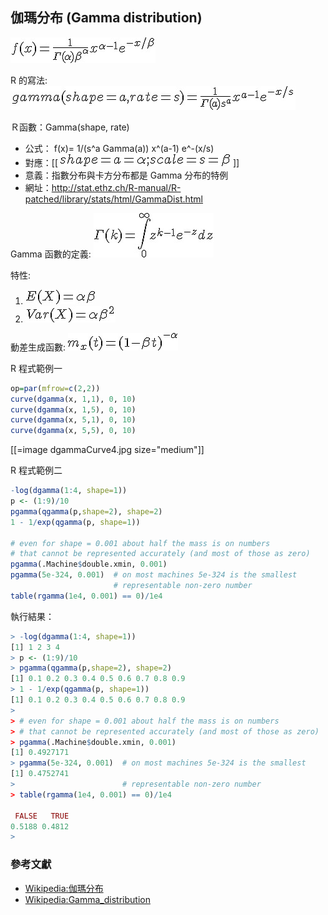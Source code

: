 ## 伽瑪分布 (Gamma distribution)

 ![](../timg/936cfa2e0a75.jpg) 

R 的寫法:  ![](../timg/2e2633c85305.jpg) 


Ｒ函數：Gamma(shape, rate) 

* 公式： f(x)= 1/(s^a Gamma(a)) x^(a-1) e^-(x/s)
* 對應：[[ ![](../timg/8afccf46c944.jpg) ]]
* 意義：指數分布與卡方分布都是 Gamma 分布的特例
* 網址：http://stat.ethz.ch/R-manual/R-patched/library/stats/html/GammaDist.html

Gamma 函數的定義:  ![](../timg/c63269e21148.jpg) 

特性:

1.  ![](../timg/4b55c96b99f9.jpg) 
2.  ![](../timg/f19a32e3e8f7.jpg) 

動差生成函數:  ![](../timg/6b49cf344d57.jpg) 

R 程式範例一

```R
op=par(mfrow=c(2,2))
curve(dgamma(x, 1,1), 0, 10)
curve(dgamma(x, 1,5), 0, 10)
curve(dgamma(x, 5,1), 0, 10)
curve(dgamma(x, 5,5), 0, 10)

```

[[=image dgammaCurve4.jpg size="medium"]]

R 程式範例二

```R
-log(dgamma(1:4, shape=1))
p <- (1:9)/10
pgamma(qgamma(p,shape=2), shape=2)
1 - 1/exp(qgamma(p, shape=1))

# even for shape = 0.001 about half the mass is on numbers
# that cannot be represented accurately (and most of those as zero)
pgamma(.Machine$double.xmin, 0.001)
pgamma(5e-324, 0.001)  # on most machines 5e-324 is the smallest
                       # representable non-zero number
table(rgamma(1e4, 0.001) == 0)/1e4
```

執行結果：

```R
> -log(dgamma(1:4, shape=1))
[1] 1 2 3 4
> p <- (1:9)/10
> pgamma(qgamma(p,shape=2), shape=2)
[1] 0.1 0.2 0.3 0.4 0.5 0.6 0.7 0.8 0.9
> 1 - 1/exp(qgamma(p, shape=1))
[1] 0.1 0.2 0.3 0.4 0.5 0.6 0.7 0.8 0.9
> 
> # even for shape = 0.001 about half the mass is on numbers
> # that cannot be represented accurately (and most of those as zero)
> pgamma(.Machine$double.xmin, 0.001)
[1] 0.4927171
> pgamma(5e-324, 0.001)  # on most machines 5e-324 is the smallest
[1] 0.4752741
>                        # representable non-zero number
> table(rgamma(1e4, 0.001) == 0)/1e4

 FALSE   TRUE 
0.5188 0.4812 
> 
```

### 參考文獻
* [Wikipedia:伽瑪分布](http://zh.wikipedia.org/wiki/%E4%BC%BD%E7%8E%9B%E5%88%86%E5%B8%83)
* [Wikipedia:Gamma_distribution](http://en.wikipedia.org/wiki/Gamma_distribution)

